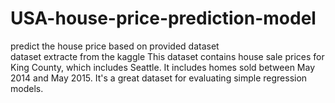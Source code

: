 # USA-house-price-prediction-model
predict the house price based on provided dataset  
dataset extracte from the kaggle
This dataset contains house sale prices for King County, which includes Seattle. It includes homes sold between May 2014 and May 2015.
It's a great dataset for evaluating simple regression models.

